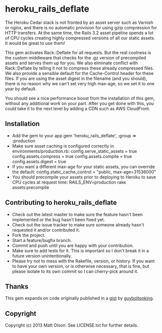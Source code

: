 # heroku\_rails\_deflate

The Heroku Cedar stack is not fronted by an asset server such as Varnish or nginx, and there is no automatic provision
for using gzip compression for HTTP transfers. At the same time, the Rails 3.2 asset pipeline spends a lot
of CPU cycles creating highly compressed versions of all our static assets. It would be great to use them!

This gem activates Rack::Deflate for all requests. But the real coolness is the custom middleware that checks
for the .gz version of precompiled assets and serves them up for you. We also eliminate conflict with Rack::Deflate
by telling it not to compress these already compressed files. We also provide a sensible default for the Cache-Control
header for these files. If you are using the asset digest in the filename (and you should), there is no reason
why we can't set very high max-age, so we set it to one year by default.

You should see a nice performance boost from the installation of this gem, without any additional work on your
part. After you get done with this, you could take it to the next level by adding a CDN such as AWS CloudFront.

## Installation

* Add the gem to your app
    gem 'heroku_rails_deflate', :group => :production
* Make sure asset caching is configured correctly in environments/production.rb:
    config.serve_static_assets = true
    config.assets.compress = true
    config.assets.compile = true
    config.assets.digest = true
* If you want a different max-age for your static assets, you can override the default:
    config.static_cache_control = "public, max-age=31536000"
* You should precompile your assets prior to deploying to Heroku to save CPU cycles at request time:
    RAILS_ENV=production rake assets:precompile

## Contributing to heroku\_rails\_deflate
 
* Check out the latest master to make sure the feature hasn't been implemented or the bug hasn't been fixed yet.
* Check out the issue tracker to make sure someone already hasn't requested it and/or contributed it.
* Fork the project.
* Start a feature/bugfix branch.
* Commit and push until you are happy with your contribution.
* Make sure to add tests for it. This is important so I don't break it in a future version unintentionally.
* Please try not to mess with the Rakefile, version, or history. If you want to have your own version, or is otherwise necessary, that is fine, but please isolate to its own commit so I can cherry-pick around it.

## Thanks

This gem expands on code originally published in a [gist](https://gist.github.com/guyboltonking/2152663) by [guyboltonking](https://github.com/guyboltonking). 

## Copyright

Copyright (c) 2013 Matt Olson. See LICENSE.txt for further details.

